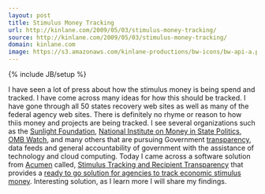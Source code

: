 ```yaml
---
layout: post
title: Stimulus Money Tracking
url: http://kinlane.com/2009/05/03/stimulus-money-tracking/
source: http://kinlane.com/2009/05/03/stimulus-money-tracking/
domain: kinlane.com
image: https://s3.amazonaws.com/kinlane-productions/bw-icons/bw-api-a.png
---
```

{% include JB/setup %}

<p>
     I have seen a lot of press about how the stimulus money is being spend and tracked. I have come across many ideas for how this should be tracked. I have gone through all 50 states recovery web sites as well as many of the federal agency web sites. There is definitely no rhyme or reason to how thiis money and projects are being tracked. I see several organizations such as the <a href="http://www.sunlightfoundation.com">Sunlight Foundation</a>, <a href="http://www.followthemoney.org/">National Institute on Money in State Politics</a>, <a href="http://www.ombwatch.org/">OMB Watch</a>, and many others that are pursuing Government <a class="zem_slink" title="Transparency (behavior)" rel="wikipedia" href="http://en.wikipedia.org/wiki/Transparency_%28behavior%29">transparency</a>, data feeds and general accountability of government with the assistance of technology and cloud computing. Today I came across a software solution from <a href="http://www.acumensolutions.com">Acumen</a> called, <a href="http://www.acumensolutions.com/START.asp">Stimulus Tracking and Recipient Transparency</a> that provides a <a href="http://www.acumensolutions.com/START.asp">ready to go solution for agencies to track economic stimulus money</a>. Interesting solution, as I learn more I will share my findings.
</p>